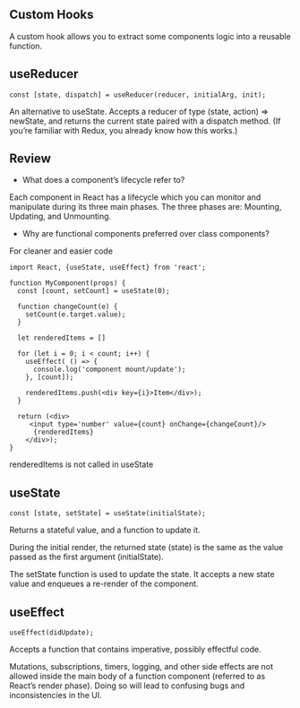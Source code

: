 ## Custom Hooks

A custom hook allows you to extract some components logic into a reusable function.

## useReducer

```
const [state, dispatch] = useReducer(reducer, initialArg, init);
```

An alternative to useState. Accepts a reducer of type (state, action) => newState, and returns the current state paired with a dispatch method. (If you’re familiar with Redux, you already know how this works.)

## Review

- What does a component’s lifecycle refer to?

Each component in React has a lifecycle which you can monitor and manipulate during its three main phases. The three phases are: Mounting, Updating, and Unmounting.

- Why are functional components preferred over class components?

For cleaner and easier code

```
import React, {useState, useEffect} from 'react';

function MyComponent(props) {
  const [count, setCount] = useState(0);

  function changeCount(e) {
    setCount(e.target.value);
  }

  let renderedItems = []

  for (let i = 0; i < count; i++) {
    useEffect( () => {
      console.log('component mount/update');
    }, [count]);

    renderedItems.push(<div key={i}>Item</div>);
  }

  return (<div>
     <input type='number' value={count} onChange={changeCount}/>
      {renderedItems}
    </div>);
}

```

renderedItems is not called in useState

## useState

```
const [state, setState] = useState(initialState);
```

Returns a stateful value, and a function to update it.

During the initial render, the returned state (state) is the same as the value passed as the first argument (initialState).

The setState function is used to update the state. It accepts a new state value and enqueues a re-render of the component.

## useEffect

```
useEffect(didUpdate);
```

Accepts a function that contains imperative, possibly effectful code.

Mutations, subscriptions, timers, logging, and other side effects are not allowed inside the main body of a function component (referred to as React’s render phase). Doing so will lead to confusing bugs and inconsistencies in the UI.
